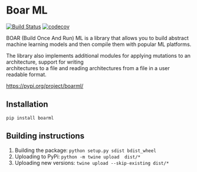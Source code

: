 # Boar ML

[![Build Status](https://travis-ci.org/DobromirM/BoarML.svg?branch=master)](https://travis-ci.org/DobromirM/BoarML)
[![codecov](https://codecov.io/gh/DobromirM/BoarML/branch/master/graph/badge.svg)](https://codecov.io/gh/DobromirM/BoarML)

BOAR (Build Once And Run) ML is a library that allows you to build abstract machine
learning models and then compile them with popular ML platforms.

The library also implements additional modules for applying mutations to an architecture, support  for  writing  
architectures to a file and reading architectures from a file in a user readable format.

https://pypi.org/project/boarml/

## Installation

`pip install boarml`


## Building instructions

1) Building the package: `python setup.py sdist bdist_wheel`
2) Uploading to PyPi: `python -m twine upload  dist/*`
3) Uploading new versions: `twine upload --skip-existing dist/*`